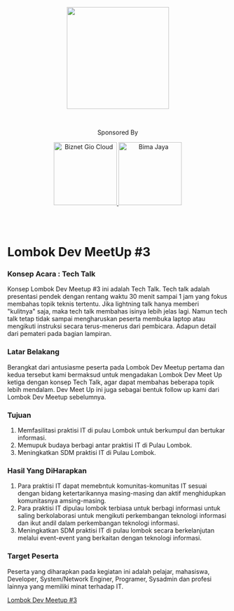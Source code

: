

<p align="center">
<img src="https://github.com/LombokDevMeetup/Lombok-Dev-Meetup-003/blob/master/docs/img/logoblack.png" width="233px">
</p>

<br/>
<p align="center">Sponsored By</center>
<br/>

<p align="center">
    <a href="https://www.biznetgio.com/">
        <img src="https://github.com/LombokDevMeetup/Lombok-Dev-Meetup-003/blob/master/assets/img/biznet.png" width="144px" title="Biznet Gio Cloud" alt="Biznet Gio Cloud"/>
    </a>
    <a href="https://bimajaya.co.id/">
        <img src="https://github.com/LombokDevMeetup/Lombok-Dev-Meetup-003/blob/master/assets/img/bimajaya.png" width="144px" title="Bima Jaya" alt="Bima Jaya">
    </a>
</p>
<br/><br/>

# Lombok Dev MeetUp #3

### Konsep Acara : Tech Talk
Konsep Lombok Dev Meetup #3 ini adalah Tech Talk. Tech talk adalah presentasi pendek dengan rentang waktu 30 menit sampai 1 jam yang fokus membahas topik teknis tertentu. Jika lightning talk hanya memberi "kulitnya" saja, maka tech talk membahas isinya lebih jelas lagi. Namun tech talk tetap tidak sampai mengharuskan peserta membuka laptop atau mengikuti instruksi secara terus-menerus dari pembicara. Adapun detail dari pemateri pada bagian lampiran.


### Latar Belakang
Berangkat dari antusiasme peserta pada Lombok Dev Meetup pertama dan kedua tersebut kami bermaksud untuk mengadakan Lombok Dev Meet Up ketiga dengan konsep Tech Talk, agar dapat membahas beberapa topik lebih mendalam. Dev Meet Up ini juga sebagai bentuk follow up kami dari Lombok Dev Meetup sebelumnya.

### Tujuan
1. Memfasilitasi praktisi IT di pulau Lombok untuk berkumpul dan bertukar informasi.<br/>
2. Memupuk budaya berbagi antar praktisi IT di Pulau Lombok.<br/>
3. Meningkatkan SDM praktisi IT di Pulau Lombok.<br/>

### Hasil Yang DiHarapkan
1. Para praktisi IT dapat memebntuk komunitas-komunitas IT sesuai dengan bidang ketertarikannya masing-masing dan aktif menghidupkan komunitasnya amsing-masing.<br/>
2. Para praktisi IT dipulau lombok terbiasa untuk berbagi informasi untuk saling berkolaborasi untuk mengikuti perkembangan teknologi informasi dan ikut andil dalam perkembangan teknologi informasi.<br/>
3. Meningkatkan SDM praktisi IT di pulau lombok secara berkelanjutan melalui event-event yang berkaitan dengan teknologi informasi.<br/>


### Target Peserta
Peserta yang diharapkan pada kegiatan ini adalah pelajar, mahasiswa, Developer, System/Network Enginer, Programer, Sysadmin dan profesi lainnya yang memiliki minat terhadap IT.

[Lombok Dev Meetup #3](https://lombokdevmeetup.github.io/Lombok-Dev-Meetup-003/)

